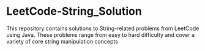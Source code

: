 # LeetCode-String_Solution
This repository contains solutions to String-related problems from LeetCode using Java. These problems range from easy to hard difficulty and cover a variety of core string manipulation concepts 
